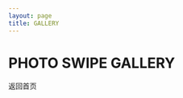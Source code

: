 ```yaml
---
layout: page
title: GALLERY
---
```


# PHOTO SWIPE GALLERY

<SimpleGallery galleryID="my-test-gallery" :images="images" />

<div class="text-center">
  <v-btn prepend-icon="mdi-keyboard-backspace" href="/" variant="tonal">
    返回首页
  </v-btn>
</div>

<script>
import SimpleGallery from './components/SimpleGallery.vue';
export default {
  name: 'App',
  components: {
    SimpleGallery,
  },
  data() {
    return {
      images: [
        {
          largeURL: 'https://cdn.photoswipe.com/photoswipe-demo-images/photos/1/img-2500.jpg',
          thumbnailURL: 'https://cdn.photoswipe.com/photoswipe-demo-images/photos/1/img-200.jpg',
          width: 1875, height: 2500,
        },
        {
          largeURL: 'https://cdn.photoswipe.com/photoswipe-demo-images/photos/2/img-2500.jpg',
          thumbnailURL: 'https://cdn.photoswipe.com/photoswipe-demo-images/photos/2/img-200.jpg',
          width: 1669, height: 2500,
        },
        {
          largeURL: 'https://cdn.photoswipe.com/photoswipe-demo-images/photos/3/img-2500.jpg',
          thumbnailURL: 'https://cdn.photoswipe.com/photoswipe-demo-images/photos/3/img-200.jpg',
          width: 2500, height: 1666,
        },
        {
          largeURL: 'https://cdn.photoswipe.com/photoswipe-demo-images/photos/4/img-2500.jpg',
          thumbnailURL: 'https://cdn.photoswipe.com/photoswipe-demo-images/photos/4/img-200.jpg',
          width: 1875, height: 2500,
        },
        {
          largeURL: 'https://cdn.photoswipe.com/photoswipe-demo-images/photos/5/img-2500.jpg',
          thumbnailURL: 'https://cdn.photoswipe.com/photoswipe-demo-images/photos/5/img-200.jpg',
          width: 1669, height: 2500,
        },
        {
          largeURL: 'https://cdn.photoswipe.com/photoswipe-demo-images/photos/6/img-2500.jpg',
          thumbnailURL: 'https://cdn.photoswipe.com/photoswipe-demo-images/photos/6/img-200.jpg',
          width: 2500, height: 1666,
        },
        {
          largeURL: 'https://cdn.photoswipe.com/photoswipe-demo-images/photos/3/img-2500.jpg',
          thumbnailURL: 'https://cdn.photoswipe.com/photoswipe-demo-images/photos/3/img-200.jpg',
          width: 2500, height: 1666,
        },
        {
          largeURL: 'https://cdn.photoswipe.com/photoswipe-demo-images/photos/4/img-2500.jpg',
          thumbnailURL: 'https://cdn.photoswipe.com/photoswipe-demo-images/photos/4/img-200.jpg',
          width: 1875, height: 2500,
        },
        {
          largeURL: 'https://cdn.photoswipe.com/photoswipe-demo-images/photos/5/img-2500.jpg',
          thumbnailURL: 'https://cdn.photoswipe.com/photoswipe-demo-images/photos/5/img-200.jpg',
          width: 1669, height: 2500,
        },
        {
          largeURL: 'https://cdn.photoswipe.com/photoswipe-demo-images/photos/6/img-2500.jpg',
          thumbnailURL: 'https://cdn.photoswipe.com/photoswipe-demo-images/photos/6/img-200.jpg',
          width: 2500, height: 1666,
        },
        {
          largeURL: 'https://cdn.photoswipe.com/photoswipe-demo-images/photos/5/img-2500.jpg',
          thumbnailURL: 'https://cdn.photoswipe.com/photoswipe-demo-images/photos/5/img-200.jpg',
          width: 1669, height: 2500,
        },
      ],
    };
  },
};
</script>
